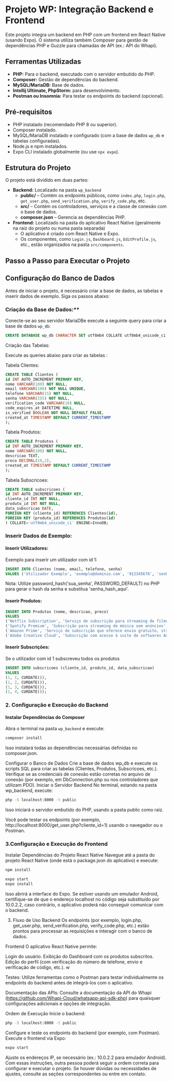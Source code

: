 # Projeto WP: Integração Backend e Frontend

Este projeto integra um backend em PHP com um frontend em React 
Native (usando Expo). O sistema utiliza também Composer 
para gestão de dependências PHP e Guzzle para chamadas de 
API (ex.: API do Whapi).

## Ferramentas Utilizadas

- **PHP:** Para o backend, executado com o servidor embutido do PHP.
- **Composer:** Gestão de dependências do backend.
- **MySQL/MariaDB:** Base de dados.
- **Intellij Ultimate, PhpStorm:** para desenvolvimento.
- **Postman ou Insomnia:** Para testar os endpoints do backend (opcional).

## Pré-requisitos

- PHP instalado (recomendado PHP 8 ou superior).
- Composer instalado.
- MySQL/MariaDB instalado e configurado (com a base de dados `wp_db` e tabelas configuradas).
- Node.js e npm instalados.
- Expo CLI instalado globalmente (ou use `npx expo`).

## Estrutura do Projeto

O projeto está dividido em duas partes:

- **Backend:** Localizado na pasta `wp_backend`
    - **public/** – Contém os endpoints públicos, como `index.php`, `login.php`, `get_user.php`, `send_verification.php`, `verify_code.php`, etc.
    - **src/** – Contém os controladores, serviços e a classe de conexão com o base de dados.
    - **composer.json** – Gerencia as dependências PHP.
- **Frontend:** Localizado na pasta do aplicativo React Native (geralmente na raiz do projeto ou numa pasta separada)
    - O aplicativo é criado com React Native e Expo.
    - Os componentes, como `Login.js`, `Dashboard.js`, `EditProfile.js`, etc., estão organizados na pasta `src/components`.

## Passo a Passo para Executar o Projeto

## Configuração do Banco de Dados

Antes de iniciar o projeto, é necessário criar a base de dados, as tabelas e inserir dados de exemplo. Siga os passos abaixo:

### Criação da Base de Dados:**

   Conecte-se ao seu servidor MariaDBe execute a seguinte query para criar a base de dados `wp_db`:

```sql
CREATE DATABASE wp_db CHARACTER SET utf8mb4 COLLATE utf8mb4_unicode_ci;
```
Criação das Tabelas:

Execute as queries abaixo para criar as tabelas :

Tabela Clientes:

```sql
CREATE TABLE Clientes (
id INT AUTO_INCREMENT PRIMARY KEY,
nome VARCHAR(100) NOT NULL,
email VARCHAR(100) NOT NULL UNIQUE,
telefone VARCHAR(15) NOT NULL,
senha VARCHAR(255) NOT NULL,
verification_code VARCHAR(10) NULL,
code_expires_at DATETIME NULL,
is_verified BOOLEAN NOT NULL DEFAULT FALSE,
created_at TIMESTAMP DEFAULT CURRENT_TIMESTAMP
);
```
  
Tabela Produtos:

```sql
CREATE TABLE Produtos (
id INT AUTO_INCREMENT PRIMARY KEY,
nome VARCHAR(100) NOT NULL,
descricao TEXT,
preco DECIMAL(10,2),
created_at TIMESTAMP DEFAULT CURRENT_TIMESTAMP
);
```
Tabela Subscricoes:

```sql
CREATE TABLE subscricoes (
id INT AUTO_INCREMENT PRIMARY KEY,
cliente_id INT NOT NULL,
produto_id INT NOT NULL,
data_subscricao DATE,
FOREIGN KEY (cliente_id) REFERENCES Clientes(id),
FOREIGN KEY (produto_id) REFERENCES Produtos(id)
) COLLATE='utf8mb4_unicode_ci' ENGINE=InnoDB;
```

### Inserir Dados de Exemplo:

#### Inserir Utilizadores:

Exemplo para inserir um utilizador com id 1:

```sql
INSERT INTO Clientes (nome, email, telefone, senha)
VALUES ('Utilizador Exemplo', 'exemplo@dominio.com', '912345678', 'senha_hash_aqui');
```
Nota: Utilize password_hash('sua_senha', PASSWORD_DEFAULT) no PHP para gerar o hash da senha e substitua 'senha_hash_aqui'.

#### Inserir Produtos:

```sql
INSERT INTO Produtos (nome, descricao, preco)
VALUES
('Netflix Subscription', 'Serviço de subscrição para streaming de filmes e séries', 15.99),
('Spotify Premium', 'Subscrição para streaming de música sem anúncios', 9.99),
('Amazon Prime', 'Serviço de subscrição que oferece envio gratuito, streaming e outros benefícios', 12.99),
('Adobe Creative Cloud', 'Subscrição com acesso à suite de softwares Adobe', 52.99);
```

#### Inserir Subscrições:

Se o utilizador com id 1 subscreveu todos os produtos

```sql
INSERT INTO subscricoes (cliente_id, produto_id, data_subscricao)
VALUES
(1, 1, CURDATE()),
(1, 2, CURDATE()),
(1, 3, CURDATE()),
(1, 4, CURDATE());
```


### 2. Configuração e Execução do Backend

#### Instalar Dependências do Composer

Abra o terminal na pasta `wp_backend` e execute:
```bash
composer install
```
Isso instalará todas as dependências necessárias definidas no composer.json.

Configurar o Banco de Dados
Crie a base de dados wp_db e execute os scripts SQL para criar as tabelas (Clientes, Produtos, Subscricoes, etc.).
Verifique se as credenciais de conexão estão corretas no arquivo de conexão (por exemplo, em DbConnection.php ou nos controladores que utilizam PDO).
Iniciar o Servidor Backend
No terminal, estando na pasta wp_backend, execute:

```bash
php -S localhost:8000 -t public
```
Isso iniciará o servidor embutido do PHP, usando a pasta public como raiz.

Você pode testar os endpoints (por exemplo, http://localhost:8000/get_user.php?cliente_id=1) usando o navegador ou o Postman.

### 3.Configuração e Execução do Frontend
Instalar Dependências do Projeto React Native
Navegue até a pasta do projeto React Native (onde está o package.json do aplicativo) e execute:

```bash
npm install
```

```bash
expo start
expo install
```
Isso abrirá a interface do Expo. Se estiver usando um emulador 
Android, certifique-se de que o endereço localhost no código 
seja substituído por 10.0.2.2, caso contrário, o aplicativo 
poderá não conseguir comunicar com o backend.

3. Fluxo de Uso
Backend
Os endpoints (por exemplo, login.php, get_user.php, send_verification.php, verify_code.php, etc.) estão prontos para processar as requisições e interagir com o banco de dados.

Frontend
O aplicativo React Native permite:

Login do usuário.
Exibição do Dashboard com os produtos subscritos.
Edição do perfil (com verificação do número de telefone, envio e verificação de código, etc.).
w

Testes:
Utilize ferramentas como o Postman para testar individualmente os endpoints do backend antes de integrá-los com o aplicativo.

Documentação das APIs:
Consulte a documentação da API do Whapi (https://github.com/Whapi-Cloud/whatsapp-api-sdk-php) para quaisquer configurações adicionais e opções de integração.

Ordem de Execução
Inicie o backend:
```bash
php -S localhost:8000 -t public
```
Configure e teste os endpoints do backend (por exemplo, com Postman).
Execute o frontend via Expo:
```bash
expo start
```
Ajuste os endereços IP, se necessário (ex.: 10.0.2.2 para emulador Android).
Com essas instruções, outra pessoa poderá seguir a ordem correta para configurar e executar o projeto. Se houver dúvidas ou necessidades de ajustes, consulte as seções correspondentes ou entre em contato.
